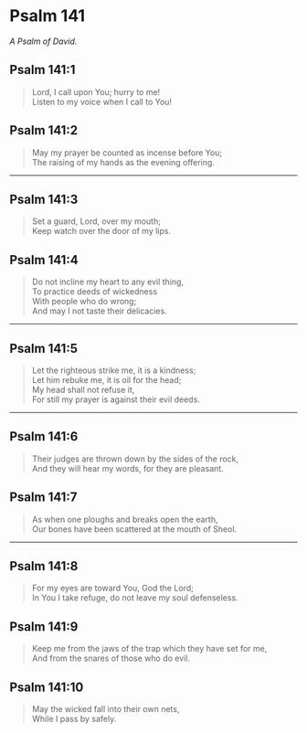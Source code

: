 # Psalm 141

_A Psalm of David._

## Psalm 141:1

> Lord, I call upon You; hurry to me!  
> Listen to my voice when I call to You!

## Psalm 141:2

> May my prayer be counted as incense before You;  
> The raising of my hands as the evening offering.

---

## Psalm 141:3

> Set a guard, Lord, over my mouth;  
> Keep watch over the door of my lips.

## Psalm 141:4

> Do not incline my heart to any evil thing,  
> To practice deeds of wickedness  
> With people who do wrong;  
> And may I not taste their delicacies.

---

## Psalm 141:5

> Let the righteous strike me, it is a kindness;  
> Let him rebuke me, it is oil for the head;  
> My head shall not refuse it,  
> For still my prayer is against their evil deeds.

---

## Psalm 141:6

> Their judges are thrown down by the sides of the rock,  
> And they will hear my words, for they are pleasant.

## Psalm 141:7

> As when one ploughs and breaks open the earth,  
> Our bones have been scattered at the mouth of Sheol.

---

## Psalm 141:8

> For my eyes are toward You, God the Lord;  
> In You I take refuge, do not leave my soul defenseless.

## Psalm 141:9

> Keep me from the jaws of the trap which they have set for me,  
> And from the snares of those who do evil.

## Psalm 141:10

> May the wicked fall into their own nets,  
> While I pass by safely.
